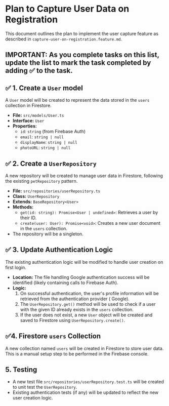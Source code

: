 # Plan to Capture User Data on Registration

This document outlines the plan to implement the user capture feature as described in
`capture-user-on-registration.feature.md`.

## IMPORTANT: As you complete tasks on this list, update the list to mark the task completed by adding :white_check_mark: to the task.

## :white_check_mark: 1. Create a `User` model

A `User` model will be created to represent the data stored in the `users` collection in Firestore.

- **File:** `src/models/User.ts`
- **Interface:** `User`
- **Properties:**
  - `id`: `string` (from Firebase Auth)
  - `email`: `string | null`
  - `displayName`: `string | null`
  - `photoURL`: `string | null`

## :white_check_mark: 2. Create a `UserRepository`

A new repository will be created to manage user data in Firestore, following the existing `petRepository` pattern.

- **File:** `src/repositories/userRepository.ts`
- **Class:** `UserRepository`
- **Extends:** `BaseRepository<User>`
- **Methods:**
  - `get(id: string): Promise<User | undefined>`: Retrieves a user by their ID.
  - `create(user: User): Promise<void>`: Creates a new user document in the `users` collection.
- The repository will be a singleton.

## :white_check_mark: 3. Update Authentication Logic

The existing authentication logic will be modified to handle user creation on first login.

- **Location:** The file handling Google authentication success will be identified (likely containing calls to Firebase
  Auth).
- **Logic:**
  1. On successful authentication, the user's profile information will be retrieved from the authentication provider (
     Google).
  2. The `UserRepository.get()` method will be used to check if a user with the given ID already exists in the `users`
     collection.
  3. If the user does not exist, a new `User` object will be created and saved to Firestore using
     `UserRepository.create()`.

## :white_check_mark:4. Firestore `users` Collection

A new collection named `users` will be created in Firestore to store user data. This is a manual setup step to be
performed in the Firebase console.

## 5. Testing

- A new test file `src/repositories/userRepository.test.ts` will be created to unit test the `UserRepository`.
- Existing authentication tests (if any) will be updated to reflect the new user creation logic.
